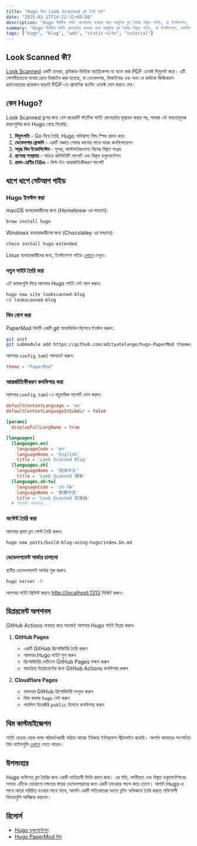 ```yaml
---
title: "Hugo দিয়ে Look Scanned ব্লগ তৈরি করা"
date: "2025-01-17T14:22:31+08:00"
description: "Hugo স্ট্যাটিক সাইট জেনারেটর ব্যবহার করে আধুনিক ব্লগ তৈরির বিস্তৃত গাইড, যা ইনস্টলেশন, কনফিগারেশন, ডিপ্লয়মেন্ট এবং নতুন ও অভিজ্ঞ ডেভেলপার উভয়ের জন্য কাস্টমাইজেশন টিপস কভার করে।"
summary: "Hugo স্ট্যাটিক সাইট জেনারেটর ব্যবহার করে আধুনিক ব্লগ তৈরির বিস্তৃত গাইড, যা ইনস্টলেশন, কনফিগারেশন, ডিপ্লয়মেন্ট এবং নতুন ও অভিজ্ঞ ডেভেলপার উভয়ের জন্য কাস্টমাইজেশন টিপস কভার করে।"
tags: ["hugo", "blog", "web", "static-site", "tutorial"]
---
```


## Look Scanned কী?

[Look Scanned](https://lookscanned.io) একটি হালকা, ব্রাউজার-ভিত্তিক অ্যাপ্লিকেশন যা স্ক্যান করা PDF এফেক্ট সিমুলেট করে। এটি গোপনীয়তাকে মাথায় রেখে ডিজাইন করা হয়েছে, যা ডেভেলপার, ডিজাইনার এবং অন্য যে কাউকে ফিজিক্যাল হার্ডওয়্যারের প্রয়োজন ছাড়াই PDF-তে প্রামাণিক স্ক্যানিং এফেক্ট যোগ করতে দেয়।

## কেন Hugo?

Look Scanned ব্লগের জন্য বেশ কয়েকটি স্ট্যাটিক সাইট জেনারেটর মূল্যায়ন করার পর, আমরা এই বাধ্যতামূলক কারণগুলির জন্য Hugo বেছে নিয়েছি:

1. **বিদ্যুৎগতি** - Go দিয়ে তৈরি, Hugo অবিশ্বাস্য বিল্ড স্পিড প্রদান করে
2. **ডেভেলপার ফ্রেন্ডলি** - একটি স্বজ্ঞাত শেখার কার্ভের সাথে সহজ কনফিগারেশন
3. **সমৃদ্ধ থিম ইকোসিস্টেম** - সুন্দর, কাস্টমাইজযোগ্য থিমের বিস্তৃত সংগ্রহ
4. **প্রাণবন্ত সম্প্রদায়** - সক্রিয় কমিউনিটি সাপোর্ট এবং বিস্তৃত ডকুমেন্টেশন
5. **প্রথম-শ্রেণীর I18n** - বিল্ট-ইন আন্তর্জাতিকীকরণ সাপোর্ট

## ধাপে ধাপে সেটআপ গাইড

### Hugo ইনস্টল করা

macOS ব্যবহারকারীদের জন্য (Homebrew এর মাধ্যমে):

```bash
brew install hugo
```

Windows ব্যবহারকারীদের জন্য (Chocolatey এর মাধ্যমে):

```bash
choco install hugo-extended
```

Linux ব্যবহারকারীদের জন্য, ইনস্টলেশন গাইড [এখানে](https://gohugo.io/installation/linux/) দেখুন।

### নতুন সাইট তৈরি করা

এই কমান্ডগুলি দিয়ে আপনার Hugo সাইট সেট আপ করুন:

```bash
hugo new site lookscanned-blog
cd lookscanned-blog
```

### থিম যোগ করা

PaperMod থিমটি একটি git সাবমডিউল হিসেবে ইনস্টল করুন:

```bash
git init
git submodule add https://github.com/adityatelange/hugo-PaperMod themes/PaperMod
```

আপনার `config.toml` আপডেট করুন:

```toml
theme = "PaperMod"
```

### আন্তর্জাতিকীকরণ কনফিগার করা

আপনার `config.toml`-এ বহুভাষিক সাপোর্ট যোগ করুন:

```toml
defaultContentLanguage = 'en'
defaultContentLanguageInSubdir = false

[params]
  displayFullLangName = true

[languages]
  [languages.en]
    languageCode = 'en'
    languageName = 'English'
    title = 'Look Scanned Blog'
  [languages.zh]
    languageName = '简体中文'
    title = 'Look Scanned 博客'
  [languages.zh-tw]
    languageCode = 'zh-TW'
    languageName = '繁體中文'
    title = 'Look Scanned 部落格'
  # অতিরিক্ত ভাষাসমূহ...
```

### কন্টেন্ট তৈরি করা

আপনার প্রথম ব্লগ পোস্ট তৈরি করুন:

```bash
hugo new posts/build-blog-using-hugo/index.bn.md
```

### ডেভেলপমেন্ট সার্ভার চালানো

স্থানীয় ডেভেলপমেন্ট সার্ভার শুরু করুন:

```bash
hugo server -D
```

আপনার সাইট প্রিভিউ করতে [http://localhost:1313](http://localhost:1313) ভিজিট করুন।

## ডিপ্লয়মেন্ট অপশনস

GitHub Actions ব্যবহার করে সহজেই আপনার Hugo সাইট ডিপ্লয় করুন:

1. **GitHub Pages**

   - একটি GitHub রিপোজিটরি তৈরি করুন
   - আপনার Hugo সাইট পুশ করুন
   - রিপোজিটরি সেটিংসে GitHub Pages সক্ষম করুন
   - স্বয়ংক্রিয় ডিপ্লয়মেন্টের জন্য GitHub Actions কনফিগার করুন

2. **Cloudflare Pages**
   - আপনার GitHub রিপোজিটরি সংযুক্ত করুন
   - বিল্ড কমান্ড `hugo` সেট করুন
   - পাবলিশ ডিরেক্টরি `public` হিসাবে কনফিগার করুন

## থিম কাস্টমাইজেশন

সাইট হেডার থেকে ভাষা পরিবর্তনকারী সরিয়ে আমরা ইউজার ইন্টারফেস স্ট্রিমলাইন করেছি। আপনি আমাদের সংশোধিত থিম ফাইলগুলি [এখানে](https://github.com/lookscanned/lookscanned-blog/blob/main/layouts/partials/header.html) পেতে পারেন।

## উপসংহার

Hugo ব্যক্তিগত ব্লগ তৈরির জন্য একটি ব্যতিক্রমী ভিত্তি প্রদান করে। এর গতি, নমনীয়তা এবং বিস্তৃত ডকুমেন্টেশনের সমন্বয় এটিকে যেকোনো দক্ষতার স্তরের ডেভেলপারদের জন্য একটি চমৎকার পছন্দ করে তোলে। আপনি Hugo-র সাথে আরো পরিচিত হওয়ার সাথে সাথে, আপনি একটি সত্যিকারের অনন্য ব্লগিং অভিজ্ঞতা তৈরি করতে শক্তিশালী ফিচারগুলি আবিষ্কার করবেন।

## রিসোর্স

- [Hugo ডকুমেন্টেশন](https://gohugo.io/documentation/)
- [Hugo PaperMod থিম](https://github.com/adityatelange/hugo-PaperMod)